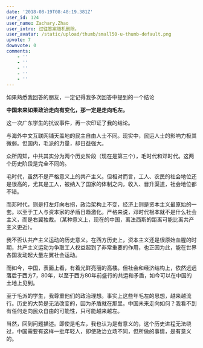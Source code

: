 ```yaml
---
date: '2018-08-19T08:48:19.381Z'
user_id: 124
user_name: Zachary.Zhao
user_intro: 过往答案随机删除。
user_avatar: /static/upload/thumb/small50-u-thumb-default.png
upvote: 7
downvote: 0
comments:
    - ''
    - ''
    - ''
    - ''
    - ''
---
```


如果熟悉我回答的朋友，一定记得我多次回答中提到的一个结论

  

**中国未来如果政治走向有变化，那一定是走向毛左。**

这一次广东学生的抗议事件，再一次印证了我的结论。

  

与海外中文互联网铺天盖地的民主自由人士不同。现实中，民运人士的影响力极其微弱。但国内，毛派的力量，却日益强大。

  

众所周知，中共其实分为两个历史阶段（现在是第三个），毛时代和邓时代。这两个历史阶段是完全不同的。

毛时代，虽然不是严格意义上的共产主义。但相对而言，工人、农民的社会地位还是很高的，尤其是工人，被纳入了国家的体制之内，收入、晋升渠道，社会地位都不错。

  

而邓时代，则是打左灯向右拐，政治架构上不变，经济上则是资本主义最原始的一套。以至于工人与资本家的矛盾日趋激化。严格来说，邓时代根本就不是什么社会主义，而是右翼独裁。（某种意义上，现在的中国，离法西斯的距离可能比离共产主义更近）。

  

我不否认共产主义运动的历史意义。在西方历史上，资本主义还是很原始血腥的时期，共产主义运动为争取工人权益起到了非常重要的作用，也正因为此，能在世界各国发动起大量左翼社会运动。

  

而如今，中国，表面上看，有着光鲜亮丽的高楼。但社会和经济结构上，依然远远落后于西方7，80年，以至于西方80年前盛行的共运和矛盾，如今可以在中国的土地上见到。

  

至于毛派的学生，我尊重他们的政治理想。事实上这些年毛左的思想，越来越流行。历史的大势是无法改变的，因为矛盾就在那里。中国未来走向如何？我看不到有任何走向民众自由的可能性，只可能越来越左。

  

当然，回到问题描述。即使是毛左，我也认为是有意义的，这个历史进程无法绕过，中国需要有这样一批年轻人，即使政治立场不同，但所做的事情，是有意义的。
